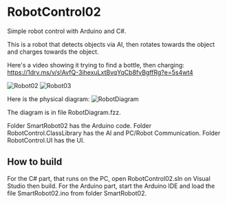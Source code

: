 # RobotControl02
Simple robot control with Arduino and C#.

This is a robot that detects objects via AI, then rotates towards the object and charges towards the object.

Here's a video showing it trying to find a bottle, then charging:
https://1drv.ms/v/s!AvfQ-3ihexuLxtBvqYqCb8fvBgffRg?e=5s4wt4

![Robot02](https://user-images.githubusercontent.com/1053501/167752068-96307dea-36e6-46ed-a36d-6fc3354e860e.jpg) ![Robot03](https://user-images.githubusercontent.com/1053501/167752089-615b9807-a7fa-40a2-a886-9ea1e767858d.jpg)

Here is the physical diagram:
![RobotDiagram](https://user-images.githubusercontent.com/1053501/167751524-b4ce5a1c-0eb4-47c1-a0aa-5f73831ad90d.jpg)

The diagram is in file RobotDiagram.fzz.

Folder SmartRobot02 has the Arduino code.
Folder RobotControl.ClassLibrary has the AI and PC/Robot Communication.
Folder RobotControl.UI has the UI.

## How to build
For the C# part, that runs on the PC, open RobotControl02.sln on Visual Studio then build.
For the Arduino part, start the Arduino IDE and load the file SmartRobot02.ino from folder SmartRobot02.

